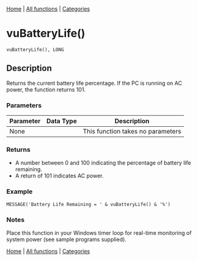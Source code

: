 [Home](../index.md) | [All functions](index.md) | [Categories](../categories/index.md)

# vuBatteryLife()

```Prototype
vuBatteryLife(), LONG
```


## Description
Returns the current battery life percentage. If the PC is running on AC power, the function returns 101.

### Parameters

| Parameter | Data Type | Description |
|-----------|-----------|-------------|
| None      |          | This function takes no parameters |

### Returns
- A number between 0 and 100 indicating the percentage of battery life remaining.  
- A return of 101 indicates AC power.

### Example

```Clarion
MESSAGE('Battery Life Remaining = ' & vuBatteryLife() & '%')
```

### Notes
Place this function in your Windows timer loop for real-time monitoring of system power (see sample programs supplied).

[Home](../index.md) | [All functions](index.md) | [Categories](../categories/index.md)
